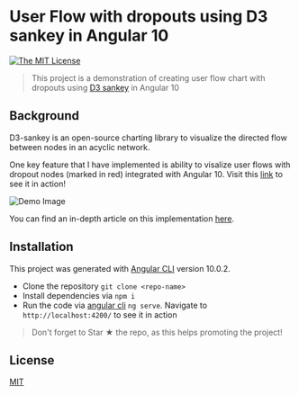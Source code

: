# User Flow with dropouts using D3 sankey in Angular 10

[![The MIT License](https://img.shields.io/badge/license-MIT-orange.svg?style=flat-square)](LICENSE)

> This project is a demonstration of creating user flow chart with dropouts using [D3 sankey](https://github.com/d3/d3-sankey) in Angular 10


## Background
D3-sankey is an open-source charting library to visualize the directed flow between nodes in an acyclic network.

One key feature that I have implemented is ability to visalize user flows with dropout nodes (marked in red) integrated with Angular 10. Visit this [link](https://idris-rampurawala.github.io/ng-d3-sankey/) to see it in action!

![Demo Image](https://res.cloudinary.com/idr/image/upload/fl_lossy,q_50/dev.to/user-flow-angular/user-flow-dropouts_okvqak.png)

You can find an in-depth article on this implementation [here](https://dev.to/idrisrampurawala/user-flow-with-dropouts-using-d3-sankey-in-angular-10-2m5j).
## Installation

This project was generated with [Angular CLI](https://github.com/angular/angular-cli) version 10.0.2.

- Clone the repository `git clone <repo-name>`
- Install dependencies via `npm i`
- Run the code via [angular cli](https://cli.angular.io/) `ng serve`. Navigate to `http://localhost:4200/` to see it in action

> Don't forget to Star ★ the repo, as this helps promoting the project!

## License

[MIT](LICENSE)
